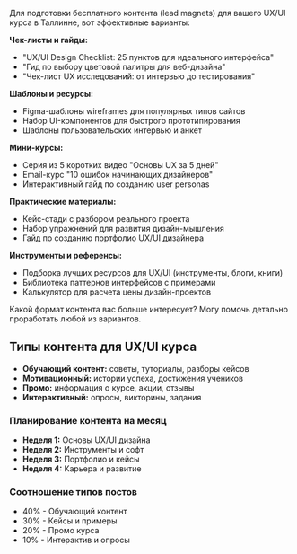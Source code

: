 Для подготовки бесплатного контента (lead magnets) для вашего UX/UI курса в Таллинне, вот эффективные варианты:

**Чек-листы и гайды:**
- "UX/UI Design Checklist: 25 пунктов для идеального интерфейса"
- "Гид по выбору цветовой палитры для веб-дизайна"
- "Чек-лист UX исследований: от интервью до тестирования"

**Шаблоны и ресурсы:**
- Figma-шаблоны wireframes для популярных типов сайтов
- Набор UI-компонентов для быстрого прототипирования
- Шаблоны пользовательских интервью и анкет

**Мини-курсы:**
- Серия из 5 коротких видео "Основы UX за 5 дней"
- Email-курс "10 ошибок начинающих дизайнеров"
- Интерактивный гайд по созданию user personas

**Практические материалы:**
- Кейс-стади с разбором реального проекта
- Набор упражнений для развития дизайн-мышления
- Гайд по созданию портфолио UX/UI дизайнера

**Инструменты и референсы:**
- Подборка лучших ресурсов для UX/UI (инструменты, блоги, книги)
- Библиотека паттернов интерфейсов с примерами
- Калькулятор для расчета цены дизайн-проектов

Какой формат контента вас больше интересует? Могу помочь детально проработать любой из вариантов.


## Типы контента для UX/UI курса
- **Обучающий контент:** советы, туториалы, разборы кейсов
- **Мотивационный:** истории успеха, достижения учеников
- **Промо:** информация о курсе, акции, отзывы
- **Интерактивный:** опросы, викторины, задания

### Планирование контента на месяц
- **Неделя 1:** Основы UX/UI дизайна
- **Неделя 2:** Инструменты и софт
- **Неделя 3:** Портфолио и кейсы
- **Неделя 4:** Карьера и развитие

### Соотношение типов постов
- 40% - Обучающий контент
- 30% - Кейсы и примеры
- 20% - Промо курса
- 10% - Интерактив и опросы